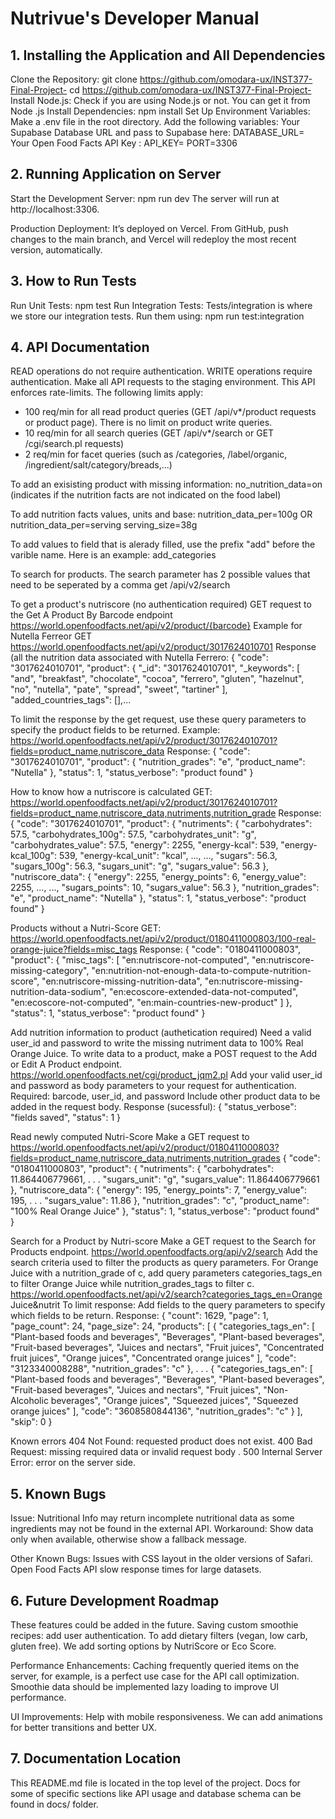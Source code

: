 # Nutrivue's Developer Manual
## 1. Installing the Application and All Dependencies
Clone the Repository:
git clone https://github.com/omodara-ux/INST377-Final-Project-
cd https://github.com/omodara-ux/INST377-Final-Project-
Install Node.js:
Check if you are using Node.js or not. You can get it from Node .js
Install Dependencies:
npm install
Set Up Environment Variables:
Make a .env file in the root directory.
Add the following variables:
Your Supabase Database URL and pass to Supabase here:
DATABASE_URL=<Your Supabase Database URL>
Your Open Food Facts API Key : API_KEY=<Your Open Food Facts API Key>
PORT=3306

## 2. Running Application on Server

Start the Development Server:
npm run dev
The server will run at http://localhost:3306.


Production Deployment:
It’s deployed on Vercel. From GitHub, push changes to the main branch, and Vercel will redeploy the most recent version, automatically.
## 3. How to Run Tests

Run Unit Tests: npm test
Run Integration Tests: Tests/integration is where we store our integration tests. Run them using: npm run test:integration

## 4. API Documentation
READ operations do not require authentication. WRITE operations require authentication. Make all API requests to the staging environment. This API enforces rate-limits. The following limits apply:
- 100 req/min for all read product queries (GET /api/v*/product requests or product page). There is no limit on product write queries.
- 10 req/min for all search queries (GET /api/v*/search or GET /cgi/search.pl requests)
- 2 req/min for facet queries (such as /categories, /label/organic, /ingredient/salt/category/breads,...)

To add an exisisting product with missing information:
no_nutrition_data=on (indicates if the nutrition facts are not indicated on the food label)

To add nutrition facts values, units and base:
nutrition_data_per=100g
OR
nutrition_data_per=serving
serving_size=38g

To add values to field that is alerady filled, use the prefix "add" before the varible name. Here is an example:
add_categories

To search for products. The search parameter has 2 possible values that need to be seperated by a comma
get /api/v2/search

To get a product's nutriscore (no authentication required) 
GET request to the Get A Product By Barcode endpoint
https://world.openfoodfacts.net/api/v2/product/{barcode}
Example for Nutella Ferreor
GET
https://world.openfoodfacts.net/api/v2/product/3017624010701
Response (all the nutrition data associated with Nutella Ferrero:
{
	"code": "3017624010701",
	"product": {
		"_id": "3017624010701",
		"_keywords": [
			"and",
			"breakfast",
			"chocolate",
			"cocoa",
			"ferrero",
			"gluten",
			"hazelnut",
			"no",
			"nutella",
			"pate",
			"spread",
			"sweet",
			"tartiner"
		],
		"added_countries_tags": [],...

To limit the response by the get request, use these query parameters to specify the product fields to be returned.
Example: https://world.openfoodfacts.net/api/v2/product/3017624010701?fields=product_name,nutriscore_data
Response:
{
    "code": "3017624010701",
    "product": {
        "nutrition_grades": "e",
        "product_name": "Nutella"
    },
    "status": 1,
    "status_verbose": "product found"
}

How to know how a nutriscore is calculated
GET: 
https://world.openfoodfacts.net/api/v2/product/3017624010701?fields=product_name,nutriscore_data,nutriments,nutrition_grade
Response:
{
    "code": "3017624010701",
    "product": {
        "nutriments": {
            "carbohydrates": 57.5,
            "carbohydrates_100g": 57.5,
            "carbohydrates_unit": "g",
            "carbohydrates_value": 57.5,
            "energy": 2255,
            "energy-kcal": 539,
            "energy-kcal_100g": 539,
            "energy-kcal_unit": "kcal",
            ...,
            ...,
            "sugars": 56.3,
            "sugars_100g": 56.3,
            "sugars_unit": "g",
            "sugars_value": 56.3
        },
        "nutriscore_data": {
            "energy": 2255,
            "energy_points": 6,
            "energy_value": 2255,
            ...,
            ...,
            "sugars_points": 10,
            "sugars_value": 56.3
        },
        "nutrition_grades": "e",
        "product_name": "Nutella"
    },
    "status": 1,
    "status_verbose": "product found"
}

Products without a Nutri-Score
GET: 
https://world.openfoodfacts.net/api/v2/product/0180411000803/100-real-orange-juice?fields=misc_tags
Response:
{
    "code": "0180411000803",
    "product": {
        "misc_tags": [
            "en:nutriscore-not-computed",
            "en:nutriscore-missing-category",
            "en:nutrition-not-enough-data-to-compute-nutrition-score",
            "en:nutriscore-missing-nutrition-data",
            "en:nutriscore-missing-nutrition-data-sodium",
            "en:ecoscore-extended-data-not-computed",
            "en:ecoscore-not-computed",
            "en:main-countries-new-product"
        ]
    },
    "status": 1,
    "status_verbose": "product found"
}

Add nutrition information to product (authetication required)
Need a valid user_id and password to write the missing nutriment data to 100% Real Orange Juice.
To write data to a product, make a POST request to the Add or Edit A Product endpoint.
https://world.openfoodfacts.net/cgi/product_jqm2.pl
Add your valid user_id and password as body parameters to your request for authentication. 
Required: 
barcode, user_id, and password
Include other product data to be added in the request body.
Response (sucessful):
{
    "status_verbose": "fields saved",
    "status": 1
}

Read newly computed Nutri-Score
Make a GET request to https://world.openfoodfacts.net/api/v2/product/0180411000803?fields=product_name,nutriscore_data,nutriments,nutrition_grades
{
    "code": "0180411000803",
    "product": {
        "nutriments": {
            "carbohydrates": 11.864406779661,
            .
            .
            .
            "sugars_unit": "g",
            "sugars_value": 11.864406779661
        },
        "nutriscore_data": {
            "energy": 195,
            "energy_points": 7,
            "energy_value": 195,
            .
            .
            .
            "sugars_value": 11.86
        },
        "nutrition_grades": "c",
        "product_name": "100% Real Orange Juice"
    },
    "status": 1,
    "status_verbose": "product found"
}

Search for a Product by Nutri-score
Make a GET request to the Search for Products endpoint.
https://world.openfoodfacts.org/api/v2/search
Add the search criteria used to filter the products as query parameters. For Orange Juice with a nutrition_grade of c, add query parameters categories_tags_en to filter Orange Juice while nutrition_grades_tags to filter c. 
https://world.openfoodfacts.net/api/v2/search?categories_tags_en=Orange Juice&nutrit
To limit response:
Add fields to the query parameters to specify which fields to be return. 
Response: 
{
    "count": 1629,
    "page": 1,
    "page_count": 24,
    "page_size": 24,
    "products": [
        {
            "categories_tags_en": [
                "Plant-based foods and beverages",
                "Beverages",
                "Plant-based beverages",
                "Fruit-based beverages",
                "Juices and nectars",
                "Fruit juices",
                "Concentrated fruit juices",
                "Orange juices",
                "Concentrated orange juices"
            ],
            "code": "3123340008288",
            "nutrition_grades": "c"
        },
        .
        .
        .
        {
            "categories_tags_en": [
                "Plant-based foods and beverages",
                "Beverages",
                "Plant-based beverages",
                "Fruit-based beverages",
                "Juices and nectars",
                "Fruit juices",
                "Non-Alcoholic beverages",
                "Orange juices",
                "Squeezed juices",
                "Squeezed orange juices"
            ],
            "code": "3608580844136",
            "nutrition_grades": "c"
        }
    ],
    "skip": 0
}

Known errors
404 Not Found: requested product does not exist.
400 Bad Request: missing required data or invalid request body .
500 Internal Server Error: error on the server side.


## 5. Known Bugs
Issue: Nutritional Info may return incomplete nutritional data as some ingredients may not be found in the external API.
Workaround: Show data only when available, otherwise show a fallback message.

Other Known Bugs:
Issues with CSS layout in the older versions of Safari.
Open Food Facts API slow response times for large datasets.

## 6. Future Development Roadmap
These features could be added in the future.
Saving custom smoothie recipes: add user authentication.
To add dietary filters (vegan, low carb, gluten free).
We add sorting options by NutriScore or Eco Score.


Performance Enhancements:
Caching frequently queried items on the server, for example, is a perfect use case for the API call optimization.
Smoothie data should be implemented lazy loading to improve UI performance.

UI Improvements:
Help with mobile responsiveness.
We can add animations for better transitions and better UX.

## 7. Documentation Location
This README.md file is located in the top level of the project.
Docs for some of specific sections like API usage and database schema can be found in docs/ folder.

